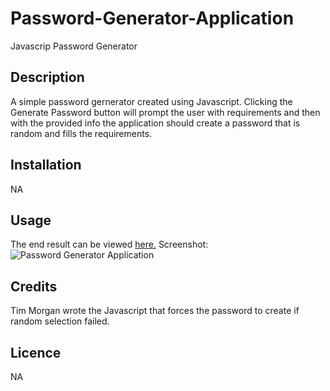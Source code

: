 # Password-Generator-Application
Javascrip Password Generator

## Description
A simple password gernerator created using Javascript. Clicking the Generate Password button will prompt the user with requirements and then with the provided info the application should create a password that is random and fills the requirements.

## Installation
NA

## Usage
The end result can be viewed [here.]()
Screenshot: ![Password Generator Application](https://github.com/crypticsurfer/Password-Generator-Application/assets/130003418/6e4dddb2-5fb3-4204-aa82-387561db6ada)


## Credits 
Tim Morgan wrote the Javascript that forces the password to create if random selection failed.

## Licence
NA
